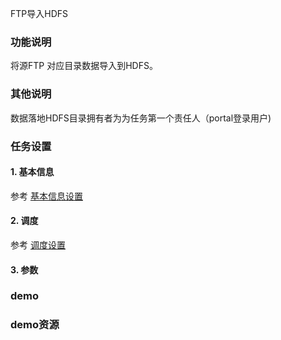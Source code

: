 FTP导入HDFS

### 功能说明
将源FTP 对应目录数据导入到HDFS。

### 其他说明
数据落地HDFS目录拥有者为为任务第一个责任人（portal登录用户)

### 任务设置
#### 1. 基本信息  
参考 [基本信息设置](/workflow/workflow/runnerBasicInfo.md)  

#### 2. 调度  
参考 [调度设置](/workflow/workflow/runnerCycle.md)

#### 3. 参数


### demo


### demo资源
